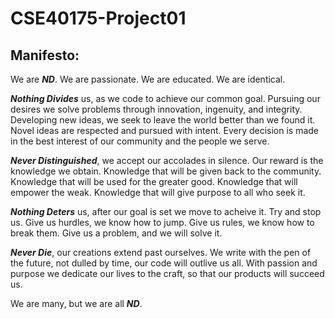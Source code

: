 # CSE40175-Project01

## Manifesto:

We are **_ND_**. We are passionate. We are educated. We are identical.

**_Nothing Divides_** us, as we code to achieve our common goal. Pursuing our desires we solve problems through innovation, ingenuity, and integrity. Developing new ideas, we seek to leave the world better than we found it. Novel ideas are respected and pursued with intent. Every decision is made in the best interest of our community and the people we serve.

**_Never Distinguished_**, we accept our accolades in silence. Our reward is the knowledge we obtain. Knowledge that will be given back to the community. Knowledge that will be used for the greater good. Knowledge that will empower the weak. Knowledge that will give purpose to all who seek it. 

**_Nothing Deters_** us, after our goal is set we move to acheive it. Try and stop us. Give us hurdles, we know how to jump. Give us rules, we know how to break them. Give us a problem, and we will solve it. 

**_Never Die_**, our creations extend past ourselves. We write with the pen of the future, not dulled by time, our code will outlive us all. With passion and purpose we dedicate our lives to the craft, so that our products will succeed us.

We are many, but we are all **_ND_**.
